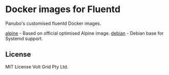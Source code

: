 # Docker images for Fluentd

Panubo's customised fluentd Docker images.

[alpine](alpine/README.md) - Based on official optimised Alpine image.
[debian](debian/README.md) - Debian base for Systemd support.

## License

MIT License Volt Grid Pty Ltd.
